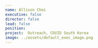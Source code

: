 ```yaml
---
name: Allison Choi
executive: false
director: false
lead: false
position: 
project:  Outreach, COVID South Korea
image: ../assets/default_exec_image.png
---
```

